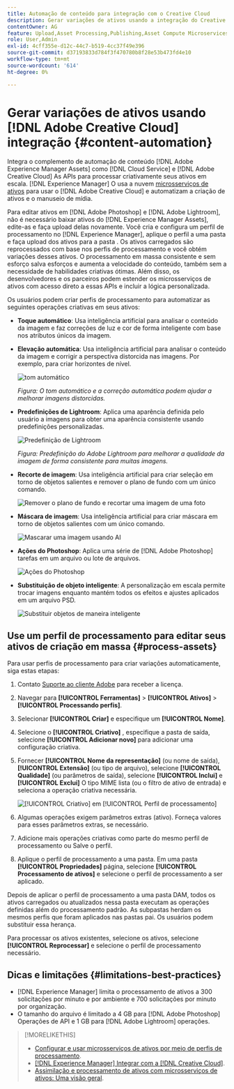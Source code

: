 ```yaml
---
title: Automação de conteúdo para integração com o Creative Cloud
description: Gerar variações de ativos usando a integração do Creative Cloud
contentOwner: AG
feature: Upload,Asset Processing,Publishing,Asset Compute Microservices,Workflow
role: User,Admin
exl-id: 4cff355e-d12c-44c7-b519-4cc37f49e396
source-git-commit: d37193833d784f3f470780b8f28e53b473fd4e10
workflow-type: tm+mt
source-wordcount: '614'
ht-degree: 0%

---
```


# Gerar variações de ativos usando [!DNL Adobe Creative Cloud] integração {#content-automation}

Integra o complemento de automação de conteúdo [!DNL Adobe Experience Manager Assets] como [!DNL Cloud Service] e [!DNL Adobe Creative Cloud] As APIs para processar criativamente seus ativos em escala. [!DNL Experience Manager] O usa a nuvem [microsserviços de ativos](/help/assets/asset-microservices-overview.md) para usar o [!DNL Adobe Creative Cloud] e automatizam a criação de ativos e o manuseio de mídia.

Para editar ativos em [!DNL Adobe Photoshop] e [!DNL Adobe Lightroom], não é necessário baixar ativos do [!DNL Experience Manager Assets], edite-as e faça upload delas novamente. Você cria e configura um perfil de processamento no [!DNL Experience Manager], aplique o perfil a uma pasta e faça upload dos ativos para a pasta . Os ativos carregados são reprocessados com base nos perfis de processamento e você obtém variações desses ativos. O processamento em massa consistente e sem esforço salva esforços e aumenta a velocidade do conteúdo, também sem a necessidade de habilidades criativas ótimas. Além disso, os desenvolvedores e os parceiros podem estender os microsserviços de ativos com acesso direto a essas APIs e incluir a lógica personalizada.

Os usuários podem criar perfis de processamento para automatizar as seguintes operações criativas em seus ativos:

* **Toque automático**: Usa inteligência artificial para analisar o conteúdo da imagem e faz correções de luz e cor de forma inteligente com base nos atributos únicos da imagem.

* **Elevação automática**: Usa inteligência artificial para analisar o conteúdo da imagem e corrigir a perspectiva distorcida nas imagens. Por exemplo, para criar horizontes de nível.

   ![tom automático](/help/assets/assets/content-automation-autotone.png)

   *Figura: O tom automático e a correção automática podem ajudar a melhorar imagens distorcidas.*

* **Predefinições de Lightroom**: Aplica uma aparência definida pelo usuário a imagens para obter uma aparência consistente usando predefinições personalizadas.

   ![Predefinição de Lightroom](/help/assets/assets/content-automation-lrpresets.png)

   *Figura: Predefinição do Adobe Lightroom para melhorar a qualidade da imagem de forma consistente para muitas imagens.*

* **Recorte de imagem**: Usa inteligência artificial para criar seleção em torno de objetos salientes e remover o plano de fundo com um único comando.

   ![Remover o plano de fundo e recortar uma imagem de uma foto](/help/assets/assets/content-automation-backgroundremove.png)

* **Máscara de imagem**: Usa inteligência artificial para criar máscara em torno de objetos salientes com um único comando.

   ![Mascarar uma imagem usando AI](/help/assets/assets/content-automation-mask.png)

* **Ações do Photoshop**: Aplica uma série de [!DNL Adobe Photoshop] tarefas em um arquivo ou lote de arquivos.

   ![Ações do Photoshop](/help/assets/assets/content-automation-psactions.png)

* **Substituição de objeto inteligente**: A personalização em escala permite trocar imagens enquanto mantém todos os efeitos e ajustes aplicados em um arquivo PSD.

   ![Substituir objetos de maneira inteligente](/help/assets/assets/content-automation-objectreplace.png)

## Use um perfil de processamento para editar seus ativos de criação em massa {#process-assets}

Para usar perfis de processamento para criar variações automaticamente, siga estas etapas:

1. Contato [Suporte ao cliente Adobe](https://experienceleague.adobe.com/#support) para receber a licença.

1. Navegar para **[!UICONTROL Ferramentas]** > **[!UICONTROL Ativos]** > **[!UICONTROL Processando perfis]**.

1. Selecionar **[!UICONTROL Criar]** e especifique um **[!UICONTROL Nome]**.

1. Selecione o **[!UICONTROL Criativo]** , especifique a pasta de saída, selecione **[!UICONTROL Adicionar novo]** para adicionar uma configuração criativa.

1. Fornecer **[!UICONTROL Nome da representação]** (ou nome de saída), **[!UICONTROL Extensão]** (ou tipo de arquivo), selecione **[!UICONTROL Qualidade]** (ou parâmetros de saída), selecione **[!UICONTROL Inclui]** e **[!UICONTROL Exclui]** O tipo MIME lista (ou o filtro de ativo de entrada) e seleciona a operação criativa necessária.

   ![[!UICONTROL Criativo] em [!UICONTROL Perfil de processamento]](assets/creative-processing-profile.png)

1. Algumas operações exigem parâmetros extras (ativo). Forneça valores para esses parâmetros extras, se necessário.

1. Adicione mais operações criativas como parte do mesmo perfil de processamento ou Salve o perfil.

1. Aplique o perfil de processamento a uma pasta. Em uma pasta **[!UICONTROL Propriedades]** página, selecione **[!UICONTROL Processamento de ativos]** e selecione o perfil de processamento a ser aplicado.

Depois de aplicar o perfil de processamento a uma pasta DAM, todos os ativos carregados ou atualizados nessa pasta executam as operações definidas além do processamento padrão. As subpastas herdam os mesmos perfis que foram aplicados nas pastas pai. Os usuários podem substituir essa herança.

Para processar os ativos existentes, selecione os ativos, selecione **[!UICONTROL Reprocessar]** e selecione o perfil de processamento necessário.

## Dicas e limitações {#limitations-best-practices}

* [!DNL Experience Manager] limita o processamento de ativos a 300 solicitações por minuto e por ambiente e 700 solicitações por minuto por organização.
* O tamanho do arquivo é limitado a 4 GB para [!DNL Adobe Photoshop] Operações de API e 1 GB para [!DNL Adobe Lightroom] operações.

>[!MORELIKETHIS]
>
>* [Configurar e usar microsserviços de ativos por meio de perfis de processamento](/help/assets/asset-microservices-configure-and-use.md).
>* [ [!DNL Experience Manager] Integrar com a [!DNL Creative Cloud]](/help/assets/aem-cc-integration-best-practices.md).
>* [Assimilação e processamento de ativos com microsserviços de ativos: Uma visão geral](/help/assets/asset-microservices-overview.md).

